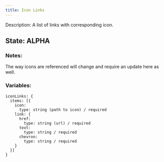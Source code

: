 ```yaml
---
title: Icon Links
---
```

Description: A list of links with corresponding icon.

## State: ALPHA
### Notes:
The way icons are referenced will change and require an update here as well.
### Variables:
~~~
iconLinks: {
  items: [{
    icon:
      type: string (path to icon) / required
    link: {
      href:
        type: string (url) / required
      text:
        type: string / required
      chevron:
        type: string / required
    }
  }]
}
~~~
